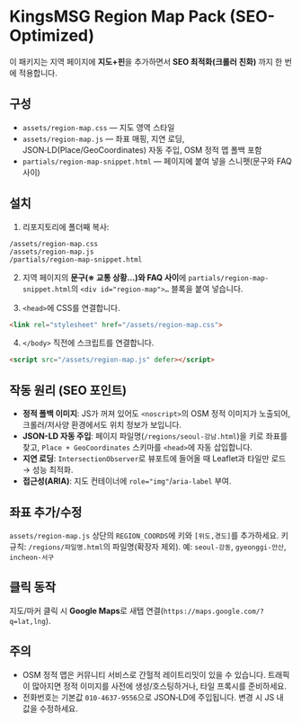 # KingsMSG Region Map Pack (SEO-Optimized)

이 패키지는 지역 페이지에 **지도+핀**을 추가하면서 **SEO 최적화(크롤러 친화)** 까지 한 번에 적용합니다.

## 구성
- `assets/region-map.css` — 지도 영역 스타일
- `assets/region-map.js`  — 좌표 매핑, 지연 로딩, JSON‑LD(Place/GeoCoordinates) 자동 주입, OSM 정적 맵 폴백 포함
- `partials/region-map-snippet.html` — 페이지에 붙여 넣을 스니펫(문구와 FAQ 사이)

## 설치
1) 리포지토리에 폴더째 복사:
```
/assets/region-map.css
/assets/region-map.js
/partials/region-map-snippet.html
```
2) 지역 페이지의 **문구(※ 교통 상황…)와 FAQ 사이**에 `partials/region-map-snippet.html`의 `<div id="region-map">…` 블록을 붙여 넣습니다.

3) `<head>`에 CSS를 연결합니다.
```html
<link rel="stylesheet" href="/assets/region-map.css">
```

4) `</body>` 직전에 스크립트를 연결합니다.
```html
<script src="/assets/region-map.js" defer></script>
```

## 작동 원리 (SEO 포인트)
- **정적 폴백 이미지**: JS가 꺼져 있어도 `<noscript>`의 OSM 정적 이미지가 노출되어, 크롤러/저사양 환경에서도 위치 정보가 보입니다.
- **JSON-LD 자동 주입**: 페이지 파일명(`/regions/seoul-강남.html`)을 키로 좌표를 찾고, `Place + GeoCoordinates` 스키마를 `<head>`에 자동 삽입합니다.
- **지연 로딩**: `IntersectionObserver`로 뷰포트에 들어올 때 Leaflet과 타일만 로드 → 성능 최적화.
- **접근성(ARIA)**: 지도 컨테이너에 `role="img"`/`aria-label` 부여.

## 좌표 추가/수정
`assets/region-map.js` 상단의 `REGION_COORDS`에 키와 `[위도,경도]`를 추가하세요.
키 규칙: `/regions/파일명.html`의 파일명(확장자 제외). 예: `seoul-강동`, `gyeonggi-안산`, `incheon-서구`

## 클릭 동작
지도/마커 클릭 시 **Google Maps**로 새탭 연결(`https://maps.google.com/?q=lat,lng`).

## 주의
- OSM 정적 맵은 커뮤니티 서비스로 간헐적 레이트리밋이 있을 수 있습니다. 트래픽이 많아지면 정적 이미지를 사전에 생성/호스팅하거나, 타일 프록시를 준비하세요.
- 전화번호는 기본값 `010-4637-9556`으로 JSON‑LD에 주입됩니다. 변경 시 JS 내 값을 수정하세요.
